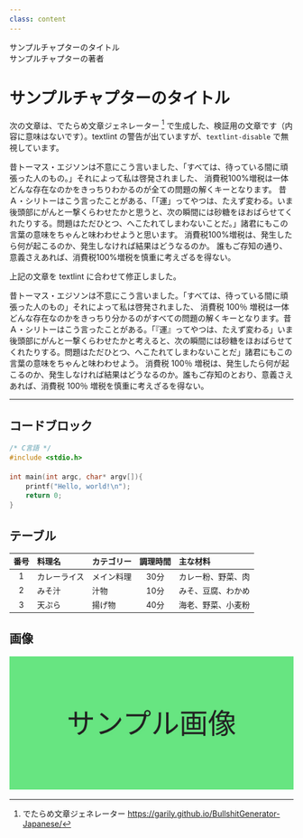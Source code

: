```yaml
---
class: content
---
```


<div class="doc-header">
  <div class="doc-title">サンプルチャプターのタイトル</div>
  <div class="doc-author">サンプルチャプターの著者</div>
</div>

# サンプルチャプターのタイトル

次の文章は、でたらめ文章ジェネレーター [^BullshitGenerator-Japanese] で生成した、検証用の文章です（内容に意味はないです）。textlint の警告が出ていますが、`textlint-disable` で無視しています。

[^BullshitGenerator-Japanese]: でたらめ文章ジェネレーター https://garily.github.io/BullshitGenerator-Japanese/

<!-- textlint-disable -->

昔トーマス・エジソンは不意にこう言いました、「すべては、待っている間に頑張った人のもの。」それによって私は啓発されました、 消費税100%増税は一体どんな存在なのかをきっちりわかるのが全ての問題の解くキーとなります。 昔Ａ・シリトーはこう言ったことがある、「「運」ってやつは、たえず変わる。いま後頭部にがんと一撃くらわせたかと思うと、次の瞬間には砂糖をほおばらせてくれたりする。問題はただひとつ、へこたれてしまわないことだ。」諸君にもこの言葉の意味をちゃんと味わわせようと思います。 消費税100%増税は、発生したら何が起こるのか、発生しなければ結果はどうなるのか。 誰もご存知の通り、意義さえあれば、消費税100%増税を慎重に考えざるを得ない。

<!-- textlint-enable -->

上記の文章を textlint に合わせて修正しました。

昔トーマス・エジソンは不意にこう言いました。「すべては、待っている間に頑張った人のもの」それによって私は啓発されました、 消費税 100％ 増税は一体どんな存在なのかをきっちり分かるのがすべての問題の解くキーとなります。昔 Ａ・シリトーはこう言ったことがある。「『運』ってやつは、たえず変わる」いま後頭部にがんと一撃くらわせたかと考えると、次の瞬間には砂糖をほおばらせてくれたりする。問題はただひとつ、へこたれてしまわないことだ」諸君にもこの言葉の意味をちゃんと味わわせよう。 消費税 100％ 増税は、発生したら何が起こるのか、発生しなければ結果はどうなるのか。誰もご存知のとおり、意義さえあれば、消費税 100％ 増税を慎重に考えざるを得ない。

<!-- 強制改ページ -->
<hr class="page-break"/>

## コードブロック

```c
/* C言語 */
#include <stdio.h>

int main(int argc, char* argv[]){
    printf("Hello, world!\n");
    return 0;
}
```

## テーブル

| 番号 | 料理名 | カテゴリー | 調理時間 | 主な材料 |
| :-: | :-- | :-- | :-: | :-- |
| 1 | カレーライス | メイン料理 | 30分 | カレー粉、野菜、肉 |
| 2 | みそ汁 | 汁物 | 10分 | みそ、豆腐、わかめ |
| 3 | 天ぷら | 揚げ物 | 40分 | 海老、野菜、小麦粉 |

## 画像

![サンプル画像](./images_sample_chapter/sample_image.jpg)

<!-- 
マークダウン記法でも幅を指定することもできます。

![幅を 100 にした](./images_sample_chapter/sample_image.jpg){width=100}

HTML の img タグも利用できますが、図名・番号は表示されません
<img src="./images_sample_chapter/sample_image.jpg" width="100%" alt="altを設定しても、図名は表示されません" />
-->
